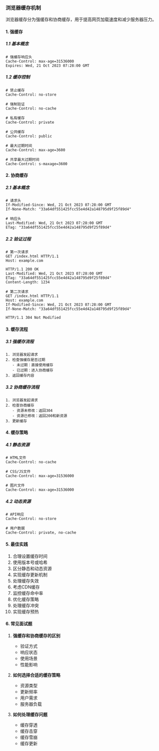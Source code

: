 ### 浏览器缓存机制
浏览器缓存分为强缓存和协商缓存，用于提高网页加载速度和减少服务器压力。

#### 1. 强缓存
##### 1.1 基本概念
```http
# 强缓存响应头
Cache-Control: max-age=31536000
Expires: Wed, 21 Oct 2023 07:28:00 GMT
```

##### 1.2 缓存控制
```http
# 禁止缓存
Cache-Control: no-store

# 强制验证
Cache-Control: no-cache

# 私有缓存
Cache-Control: private

# 公共缓存
Cache-Control: public

# 最大过期时间
Cache-Control: max-age=3600

# 共享最大过期时间
Cache-Control: s-maxage=3600
```

#### 2. 协商缓存
##### 2.1 基本概念
```http
# 请求头
If-Modified-Since: Wed, 21 Oct 2023 07:28:00 GMT
If-None-Match: "33a64df551425fcc55e4d42a148795d9f25f89d4"

# 响应头
Last-Modified: Wed, 21 Oct 2023 07:28:00 GMT
ETag: "33a64df551425fcc55e4d42a148795d9f25f89d4"
```

##### 2.2 验证过程
```http
# 第一次请求
GET /index.html HTTP/1.1
Host: example.com

HTTP/1.1 200 OK
Last-Modified: Wed, 21 Oct 2023 07:28:00 GMT
ETag: "33a64df551425fcc55e4d42a148795d9f25f89d4"
Content-Length: 1234

# 第二次请求
GET /index.html HTTP/1.1
Host: example.com
If-Modified-Since: Wed, 21 Oct 2023 07:28:00 GMT
If-None-Match: "33a64df551425fcc55e4d42a148795d9f25f89d4"

HTTP/1.1 304 Not Modified
```

#### 3. 缓存流程
##### 3.1 强缓存流程
```plaintext
1. 浏览器发起请求
2. 检查强缓存是否过期
   - 未过期：直接使用缓存
   - 已过期：进入协商缓存
3. 返回缓存内容
```

##### 3.2 协商缓存流程
```plaintext
1. 浏览器发起请求
2. 检查协商缓存
   - 资源未修改：返回304
   - 资源已修改：返回200和新资源
3. 更新缓存
```

#### 4. 缓存策略
##### 4.1 静态资源
```http
# HTML文件
Cache-Control: no-cache

# CSS/JS文件
Cache-Control: max-age=31536000

# 图片文件
Cache-Control: max-age=31536000
```

##### 4.2 动态资源
```http
# API响应
Cache-Control: no-store

# 用户数据
Cache-Control: private, no-cache
```

#### 5. 最佳实践
1. 合理设置缓存时间
2. 使用版本号或哈希
3. 区分静态和动态资源
4. 实现缓存更新机制
5. 处理缓存失效
6. 考虑CDN缓存
7. 监控缓存命中率
8. 优化缓存策略
9. 处理缓存冲突
10. 实现缓存预热

#### 6. 常见面试题
1. **强缓存和协商缓存的区别**
   - 验证方式
   - 响应状态
   - 使用场景
   - 性能影响

2. **如何选择合适的缓存策略**
   - 资源类型
   - 更新频率
   - 用户需求
   - 服务器负载

3. **如何处理缓存问题**
   - 缓存穿透
   - 缓存击穿
   - 缓存雪崩
   - 缓存更新 